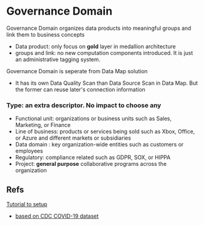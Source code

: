 # Governance Domain

Governance Domain organizes data products into meaningful groups and link them to business concepts
- Data product: only focus on **gold** layer in medallion architecture
- groups and link: no new computation components introduced. It is just an administrative tagging system.

Governance Domain is seperate from Data Map solution
- It has its own Data Quality Scan than Data Source Scan in Data Map. But the former can reuse later's connection information




### Type: an extra descriptor. No impact to choose any
- Functional unit: organizations or business units such as Sales, Marketing, or Finance
- Line of business: products or services being sold such as Xbox, Office, or Azure and different markets or subsidiaries
- Data domain : key organization-wide entities such as customers or employees
- Regulatory: compliance related such as GDPR, SOX, or HIPPA
- Project: **general purpose** collaborative programs across the organization


## Refs
[Tutorial to setup](https://learn.microsoft.com/en-us/purview/section1-setup-your-governance-domain)
- [based on CDC COVID-19 dataset](https://github.com/davidkhala/datasets/tree/main/SQL/covid-19)
